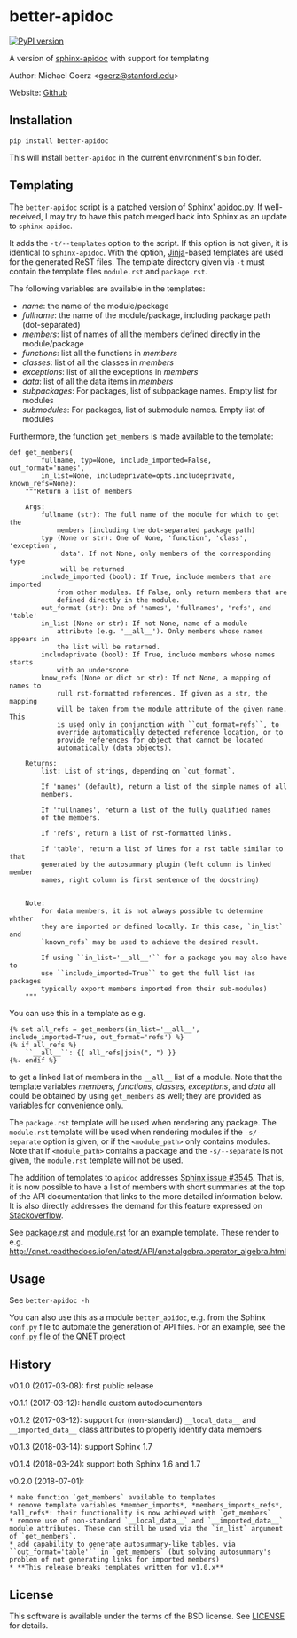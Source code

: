 # better-apidoc #

[![PyPI version](https://badge.fury.io/py/better-apidoc.svg)](https://badge.fury.io/py/better-apidoc)

A version of [sphinx-apidoc][] with support for templating

Author: Michael Goerz <<goerz@stanford.edu>>

Website: [Github][]

[Github]: https://github.com/goerz/better-apidoc#better-apidoc
[sphinx-apidoc]: http://www.sphinx-doc.org/en/stable/man/sphinx-apidoc.html


## Installation ##

    pip install better-apidoc

This will install `better-apidoc` in the current environment's `bin` folder.

[virtualenv]: http://docs.python-guide.org/en/latest/dev/virtualenvs/
[pipsi]: https://github.com/mitsuhiko/pipsi#pipsi
[conda env]: http://conda.pydata.org/docs/using/envs.html

## Templating ##

The `better-apidoc` script is a patched version of Sphinx' [apidoc.py]. If
well-received, I may try to have this patch merged back into Sphinx as an update
to `sphinx-apidoc`.

It adds the `-t/--templates` option to the script. If this option is not given,
it is identical to `sphinx-apidoc`. With the option, [Jinja]-based templates
are used for the generated ReST files. The template directory given via `-t`
must contain the template files `module.rst` and `package.rst`.

The following variables are available in the templates:

* *name*: the name of the module/package
* *fullname*: the name of the module/package, including package path
  (dot-separated)
* *members*: list of names of all the members defined directly in the
  module/package
* *functions*: list all the functions in *members*
* *classes*: list of all the classes in *members*
* *exceptions*: list of all the exceptions in *members*
* *data*: list of all the data items in *members*
* *subpackages*: For packages, list of subpackage names. Empty list for modules
* *submodules*: For packages, list of submodule names. Empty list of modules

Furthermore, the function `get_members` is made available to the template:

    def get_members(
            fullname, typ=None, include_imported=False, out_format='names',
            in_list=None, includeprivate=opts.includeprivate, known_refs=None):
        """Return a list of members

        Args:
            fullname (str): The full name of the module for which to get the
                members (including the dot-separated package path)
            typ (None or str): One of None, 'function', 'class', 'exception',
                'data'. If not None, only members of the corresponding type
                 will be returned
            include_imported (bool): If True, include members that are imported
                from other modules. If False, only return members that are
                defined directly in the module.
            out_format (str): One of 'names', 'fullnames', 'refs', and 'table'
            in_list (None or str): If not None, name of a module
                attribute (e.g. '__all__'). Only members whose names appears in
                the list will be returned.
            includeprivate (bool): If True, include members whose names starts
                with an underscore
            know_refs (None or dict or str): If not None, a mapping of names to
                rull rst-formatted references. If given as a str, the mapping
                will be taken from the module attribute of the given name. This
                is used only in conjunction with ``out_format=refs``, to
                override automatically detected reference location, or to
                provide references for object that cannot be located
                automatically (data objects).

        Returns:
            list: List of strings, depending on `out_format`.

            If 'names' (default), return a list of the simple names of all
            members.

            If 'fullnames', return a list of the fully qualified names
            of the members.

            If 'refs', return a list of rst-formatted links.

            If 'table', return a list of lines for a rst table similar to that
            generated by the autosummary plugin (left column is linked member
            names, right column is first sentence of the docstring)


        Note:
            For data members, it is not always possible to determine whther
            they are imported or defined locally. In this case, `in_list` and
            `known_refs` may be used to achieve the desired result.

            If using ``in_list='__all__'`` for a package you may also have to
            use ``include_imported=True`` to get the full list (as packages
            typically export members imported from their sub-modules)
        """

You can use this in a template as e.g.

    {% set all_refs = get_members(in_list='__all__', include_imported=True, out_format='refs') %}
    {% if all_refs %}
        ``__all__``: {{ all_refs|join(", ") }}
    {%- endif %}

to get a linked list of members in the `__all__` list of a module. Note that the
template variables *members*, *functions*, *classes*, *exceptions*, and *data*
all could be obtained by using `get_members` as well; they are provided as
variables for convenience only.

The `package.rst` template will be used when rendering any package. The
`module.rst` template will be used when rendering modules if the
`-s/--separate` option is given, or if the `<module_path>` only contains
modules. Note that if `<module_path>` contains a package and the `-s/--separate`
is not given, the `module.rst` template will not be used.

The addition of templates to `apidoc` addresses [Sphinx issue #3545]. That is, it
is now possible to have a list of members with short summaries at the top of the
API documentation that links to the more detailed information below.
It is also directly addresses the demand for this feature expressed on
[Stackoverflow].

See
[package.rst](https://github.com/mabuchilab/QNET/blob/develop/docs/_templates/package.rst)
and
[module.rst](https://github.com/mabuchilab/QNET/blob/develop/docs/_templates/module.rst)
for an example template. These render to e.g.
<http://qnet.readthedocs.io/en/latest/API/qnet.algebra.operator_algebra.html>


[apidoc.py]: https://github.com/sphinx-doc/sphinx/blob/master/sphinx/apidoc.py
[Jinja]: http://jinja.pocoo.org
[`__imported_data__`]: https://github.com/mabuchilab/QNET/blob/4e637b18c53cbee598ed58c3b7f7820dd54216db/qnet/algebra/__init__.py#L56
[Sphinx issue #3545]: https://github.com/sphinx-doc/sphinx/issues/3545
[Stackoverflow]: http://stackoverflow.com/questions/29385564/customize-templates-for-sphinx-apidoc


## Usage ##

See `better-apidoc -h`

You can also use this as a module `better_apidoc`, e.g. from the Sphinx
`conf.py` file to automate the generation of API files. For an example, see the
[`conf.py` file of the QNET project][QNETconf]

[QNETconf]: https://github.com/mabuchilab/QNET/blob/8cb1775396b1ceab69a498001cef33d063344f9d/docs/conf.py#L35

## History ##

v0.1.0 (2017-03-08): first public release

v0.1.1 (2017-03-12): handle custom autodocumenters

v0.1.2 (2017-03-12): support for (non-standard) `__local_data__` and `__imported_data__` class attributes to properly identify data members

v0.1.3 (2018-03-14): support Sphinx 1.7

v0.1.4 (2018-03-24): support both Sphinx 1.6 and 1.7

v0.2.0 (2018-07-01):

    * make function `get_members` available to templates
    * remove template variables *member_imports*, *members_imports_refs*, *all_refs*: their functionality is now achieved with `get_members`
    * remove use of non-standard `__local_data__` and `__imported_data__` module attributes. These can still be used via the `in_list` argument of `get_members`.
    * add capability to generate autosummary-like tables, via ``out_format='table'`` in `get_members` (but solving autosummary's problem of not generating links for imported members)
    * **This release breaks templates written for v1.0.x**

## License ##

This software is available under the terms of the BSD license. See [LICENSE]
for details.

[LICENSE]: LICENSE
